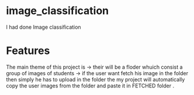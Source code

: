 # image_classification

I had done Image classification 

# Features 

The main theme of this project is 
-> their will be a floder whuich consist a group of images of students 
-> if the user want fetch his image in the folder then simply he has to upload in the folder the my project will automatically copy the user images from the folder and paste it in FETCHED folder .
